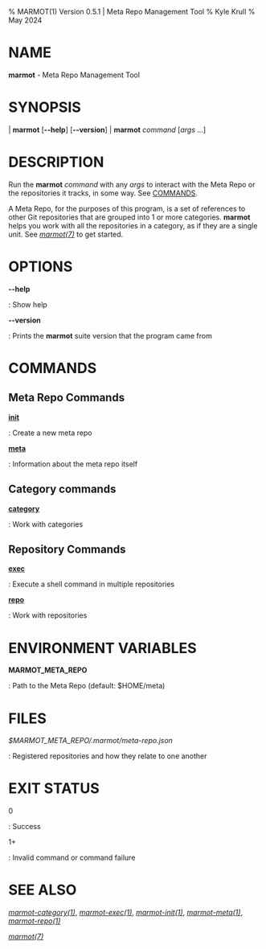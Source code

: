 % MARMOT(1) Version 0.5.1 | Meta Repo Management Tool
% Kyle Krull
% May 2024

<!---
man-pages reference: https://linux.die.net/man/7/man-pages
-->

# NAME

**marmot** - Meta Repo Management Tool

# SYNOPSIS

| **marmot** [**-\-help**] [**-\-version**]
| **marmot** *command* [*args* ...]

# DESCRIPTION

Run the **marmot** *command* with any *args* to interact with the Meta Repo or the repositories it
tracks, in some way.  See [COMMANDS](#commands).

A Meta Repo, for the purposes of this program, is a set of references to other Git repositories that
are grouped into 1 or more categories.  **marmot** helps you work with all the repositories in a
category, as if they are a single unit.  See [*marmot(7)*](./marmot.7.md) to get started.

# OPTIONS

**-\-help**

: Show help

**-\-version**

: Prints the **marmot** suite version that the program came from

# COMMANDS

## Meta Repo Commands

[**init**](./marmot-init.1.md)

: Create a new meta repo

[**meta**](./marmot-meta.1.md)

: Information about the meta repo itself

## Category commands

[**category**](./marmot-category.1.md)

: Work with categories

## Repository Commands

[**exec**](./marmot-exec.1.md)

: Execute a shell command in multiple repositories

[**repo**](./marmot-repo.1.md)

: Work with repositories

# ENVIRONMENT VARIABLES

**MARMOT_META_REPO**

: Path to the Meta Repo (default: $HOME/meta)

# FILES

*$MARMOT_META_REPO/.marmot/meta-repo.json*

: Registered repositories and how they relate to one another

# EXIT STATUS

0

: Success

1+

: Invalid command or command failure

# SEE ALSO

[*marmot-category(1)*](./marmot-category.1.md), [*marmot-exec(1)*](./marmot-exec.1.md),
[*marmot-init(1)*](./marmot-init.1.md), [*marmot-meta(1)*](./marmot-meta.1.md),
[*marmot-repo(1)*](./marmot-repo.1.md)

[*marmot(7)*](./marmot.7.md)
